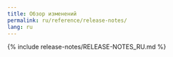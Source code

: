 ```yaml
---
title: Обзор изменений
permalink: ru/reference/release-notes/
lang: ru
---
```


{% include release-notes/RELEASE-NOTES_RU.md %}

